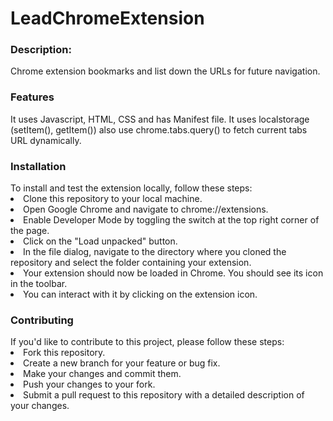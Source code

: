 # LeadChromeExtension

<h3>Description:</h3>
Chrome extension bookmarks and list down the URLs for future navigation.

<h3>Features</h3>
It uses Javascript, HTML, CSS and has Manifest file. It uses localstorage (setItem(), getItem()) also use chrome.tabs.query() to fetch current tabs URL dynamically.

<h3>Installation</h3>
To install and test the extension locally, follow these steps:
<li>Clone this repository to your local machine.</li>

<li>Open Google Chrome and navigate to chrome://extensions.</li>

<li>Enable Developer Mode by toggling the switch at the top right corner of the page.</li>

<li>Click on the "Load unpacked" button.</li>

<li>In the file dialog, navigate to the directory where you cloned the repository and select the folder containing your extension.</li>

<li>Your extension should now be loaded in Chrome. You should see its icon in the toolbar.</li>

<li>You can interact with it by clicking on the extension icon.</li>

<h3>Contributing</h3>
If you'd like to contribute to this project, please follow these steps:

<li>Fork this repository.</li>
<li>Create a new branch for your feature or bug fix.</li>
<li>Make your changes and commit them.</li>
<li>Push your changes to your fork.</li>
<li>Submit a pull request to this repository with a detailed description of your changes.</li>
